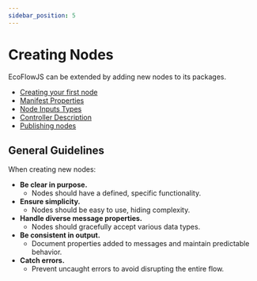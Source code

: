 ```yaml
---
sidebar_position: 5
---
```


# Creating Nodes

EcoFlowJS can be extended by adding new nodes to its packages.

- [Creating your first node](./creating-your-first-node)
- [Manifest Properties](./node-manifest)
- [Node Inputs Types](./input-types)
- [Controller Description](./controller-description)
- [Publishing nodes](./Packaging)

## General Guidelines

When creating new nodes:

- **Be clear in purpose.**
  - Nodes should have a defined, specific functionality.
- **Ensure simplicity.**
  - Nodes should be easy to use, hiding complexity.
- **Handle diverse message properties.**
  - Nodes should gracefully accept various data types.
- **Be consistent in output.**
  - Document properties added to messages and maintain predictable behavior.
- **Catch errors.**
  - Prevent uncaught errors to avoid disrupting the entire flow.
